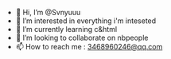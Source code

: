 - 👋 Hi, I’m @Svnyuuu
- 👀 I’m interested in everything i'm inteseted
- 🌱 I’m currently learning c&html
- 💞️ I’m looking to collaborate on nbpeople
- 📫 How to reach me : 3468960246@qq.com

<!---
Svnyuuu/Svnyuuu is a ✨ special ✨ repository because its `README.md` (this file) appears on your GitHub profile.
You can click the Preview link to take a look at your changes.
--->
